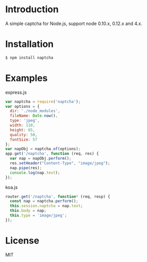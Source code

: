 # Introduction
A simple captcha for Node.js, support node 0.10.x, 0.12.x and 4.x.

# Installation

``` bash
$ npm install naptcha
```

# Examples
express.js

``` javascript
var naptcha = require('naptcha');
var options = {
  dir: './node_modules',
  fileName: Date.now(),
  type: 'jpeg',
  width: 110,
  height: 65,
  quality: 50,
  fontSize: 57
};
var napObj = naptcha.of(options);
app.get('/naptcha', function (req, res) {
  var nap = napObj.perform();
  res.setHeader("Content-Type", "image/jpeg");
  nap.pipe(res);
  console.log(nap.text);
});
```

koa.js

``` javascript
router.get('/naptcha', function* (req, resp) {
  const nap = naptcha.perform();
  this.session.naptcha = nap.text;
  this.body = nap;
  this.type = 'image/jpeg';
});
```

# License
MIT
